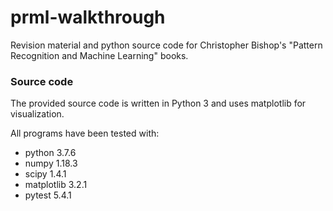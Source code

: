 # prml-walkthrough
Revision material and python source code for Christopher Bishop's "Pattern Recognition and Machine Learning" books.

### Source code
The provided source code is written in Python 3 and uses matplotlib for visualization.

All programs have been tested with:
* python 3.7.6
* numpy 1.18.3
* scipy 1.4.1
* matplotlib 3.2.1
* pytest 5.4.1
